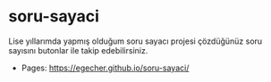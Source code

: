 # soru-sayaci
Lise yıllarımda yapmış olduğum soru sayacı projesi çözdüğünüz soru sayısını butonlar ile takip edebilirsiniz.

- Pages:
https://egecher.github.io/soru-sayaci/